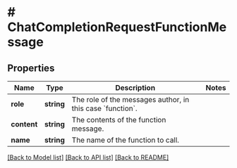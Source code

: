 # # ChatCompletionRequestFunctionMessage

## Properties

Name | Type | Description | Notes
------------ | ------------- | ------------- | -------------
**role** | **string** | The role of the messages author, in this case &#x60;function&#x60;. |
**content** | **string** | The contents of the function message. |
**name** | **string** | The name of the function to call. |

[[Back to Model list]](../../README.md#models) [[Back to API list]](../../README.md#endpoints) [[Back to README]](../../README.md)
